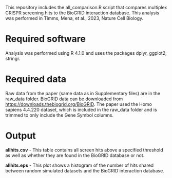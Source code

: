This repository includes the all_comparison.R script that compares multiplex CRISPR screening hits to the BioGRID interaction database. This analysis was performed in Timms, Mena, et al., 2023, Nature Cell Biology.

# Required software
Analysis was performed using R 4.1.0 and uses the packages dplyr, ggplot2, stringr.

# Required data
Raw data from the paper (same data as in Supplementary files) are in the raw_data folder. BioGRID data can be downloaded from https://downloads.thebiogrid.org/BioGRID. The paper used the Homo sapiens 4.4.220 dataset, which is included in the raw_data folder and is trimmed to only include the Gene Symbol columns.

# Output
**allhits.csv**  -  This table contains all screen hits above a specified threshold as well as whether they are found in the BioGRID database or not.

**allhits.eps**  -  This plot shows a histogram of the number of hits shared between random simulated datasets and the BioGRID interaction database.

